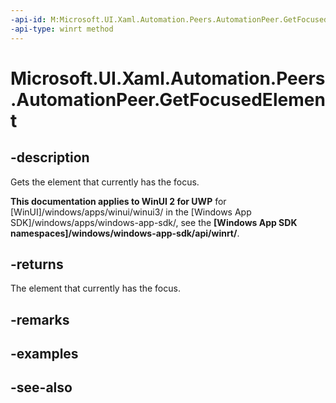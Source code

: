 ```yaml
---
-api-id: M:Microsoft.UI.Xaml.Automation.Peers.AutomationPeer.GetFocusedElement
-api-type: winrt method
---
```


<!-- Method syntax
public object GetFocusedElement()
-->

# Microsoft.UI.Xaml.Automation.Peers.AutomationPeer.GetFocusedElement

## -description
Gets the element that currently has the focus.

**This documentation applies to WinUI 2 for UWP** for [WinUI]/windows/apps/winui/winui3/ in the [Windows App SDK]/windows/apps/windows-app-sdk/, see the **[Windows App SDK namespaces]/windows/windows-app-sdk/api/winrt/**.

## -returns
The element that currently has the focus.

## -remarks

## -examples

## -see-also
